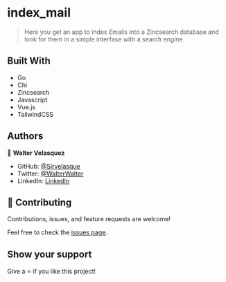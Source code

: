 # index_mail

> Here you get an app to index Emails into a Zincsearch database and look for them in a simple interfase with a search engine


## Built With

- Go
- Chi
- Zincsearch
- Javascript
- Vue.js
- TailwindCSS


## Authors

👤 **Walter Velasquez**

- GitHub: [@Sirvelasque](https://github.com/Sirvelasque)
- Twitter: [@WalterWalter](https://twitter.com/WalterWalte)
- LinkedIn: [LinkedIn](https://www.linkedin.com/in/sirvelasque/)

## 🤝 Contributing

Contributions, issues, and feature requests are welcome!

Feel free to check the [issues page](../../issues/).

## Show your support

Give a ⭐️ if you like this project!
